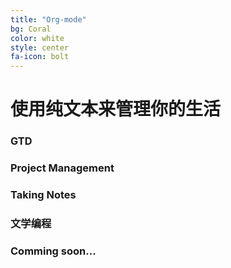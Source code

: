 ```yaml
---
title: "Org-mode"
bg: Coral
color: white
style: center
fa-icon: bolt
---
```


# 使用纯文本来管理你的生活

### GTD

### Project Management

### Taking Notes

### 文学编程


### Comming soon...
